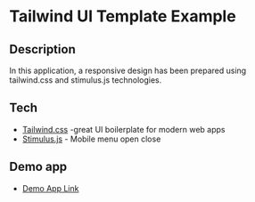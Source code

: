 # Tailwind UI Template Example
## Description

In this application, a responsive design has been prepared using tailwind.css and stimulus.js technologies.

## Tech

- [Tailwind.css](https://tailwindcss.com/) -great UI boilerplate for modern web apps
- [Stimulus.js](https://stimulus.hotwired.dev/) - Mobile menu open close



## Demo app
- [Demo App Link](https://tailwind-ui-template-example.vercel.app/)



